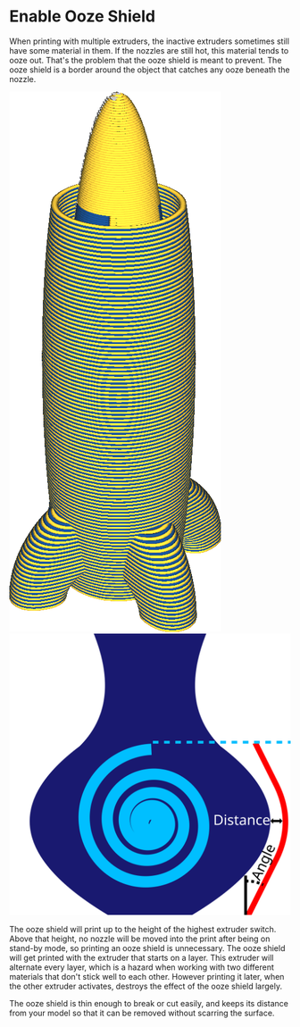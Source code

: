 Enable Ooze Shield
====
When printing with multiple extruders, the inactive extruders sometimes still have some material in them. If the nozzles are still hot, this material tends to ooze out. That's the problem that the ooze shield is meant to prevent. The ooze shield is a border around the object that catches any ooze beneath the nozzle.

<!--screenshot {
"image_path": "ooze_shield.png",
"models": [
    {
        "script": "rocket_dual.scad",
        "scad_params": ["extruder=0"],
        "object_settings": {
            "extruder_nr": 0
        },
        "transformation": ["scale(0.5)"]
    },
    {
        "script": "rocket_dual.scad",
        "scad_params": ["extruder=1"],
        "object_settings": {
            "extruder_nr": 1
        },
        "transformation": ["scale(0.5)"]
    }
],
"camera_position": [-62, 102, 87],
"settings": {
    "ooze_shield_enabled": true,
    "layer_height": 0.2,
    "line_width": 0.6
},
"colour_scheme": "material_colour",
"colours": 64
}-->
![The ooze shield gets printed with the first extruder of a layer, causing an alternating pattern if printing with two extruders](../images/ooze_shield.png)
![Some parameters can be adjusted for the ooze shield](../images/ooze_shield.svg)

The ooze shield will print up to the height of the highest extruder switch. Above that height, no nozzle will be moved into the print after being on stand-by mode, so printing an ooze shield is unnecessary. The ooze shield will get printed with the extruder that starts on a layer. This extruder will alternate every layer, which is a hazard when working with two different materials that don't stick well to each other. However printing it later, when the other extruder activates, destroys the effect of the ooze shield largely.

The ooze shield is thin enough to break or cut easily, and keeps its distance from your model so that it can be removed without scarring the surface.